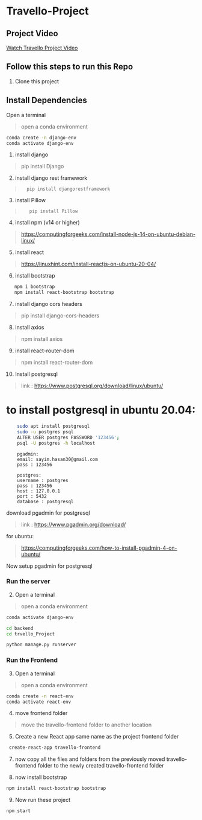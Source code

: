 # Travello-Project

## Project Video
[Watch Travello Project Video](https://www.youtube.com/watch?v=c7131I3s9pc)

## Follow this steps to run this Repo
1. Clone this project

## Install Dependencies
Open a terminal
>open a conda environment
```bash
conda create -n django-env
conda activate django-env
```

1. install django
>pip install Django
2. install django rest framework
>		pip install djangorestframework
3. install Pillow
>        pip install Pillow
4. install npm (v14 or higher)
>    https://computingforgeeks.com/install-node-js-14-on-ubuntu-debian-linux/        
5. install react
 >   https://linuxhint.com/install-reactjs-on-ubuntu-20-04/
6. install bootstrap
```bash    
   npm i bootstrap
   npm install react-bootstrap bootstrap 
   ```
7. install django cors headers
>    pip install django-cors-headers
8. install axios
>    npm install axios
9. install react-router-dom
>    npm install react-router-dom
10. Install postgresql
>    link : https://www.postgresql.org/download/linux/ubuntu/

# to install postgresql in ubuntu 20.04:
```bash  
    sudo apt install postgresql 
    sudo -u postgres psql 
    ALTER USER postgres PASSWORD '123456';
    psql -U postgres -h localhost

```
```
    pgadmin:
    email: sayim.hasan30@gmail.com
    pass : 123456

    postgres:
    username : postgres
    pass : 123456
    host : 127.0.0.1
    port : 5432
    database : postgresql

```

download pgadmin for postgresql
>    link : https://www.pgadmin.org/download/

for ubuntu: 
> https://computingforgeeks.com/how-to-install-pgadmin-4-on-ubuntu/

Now setup pgadmin for postgresql


### Run the server

2. Open a terminal
>open a conda environment
```bash
conda activate django-env
```

```bash
cd backend
cd trvello_Project

python manage.py runserver
```

### Run the Frontend

3. Open a terminal
> open a conda environment
```bash
conda create -n react-env
conda activate react-env
```
4. move frontend folder
> move the travello-frontend folder to another location

5. Create a new React app same name as the project frontend folder
```bash
 create-react-app travello-frontend
```
7. now copy all the files and folders from the previously moved travello-frontend folder to 
the newly created travello-frontend folder

8. now install bootstrap
```bash
npm install react-bootstrap bootstrap 
```
9. Now run these project
```bash
npm start
```

